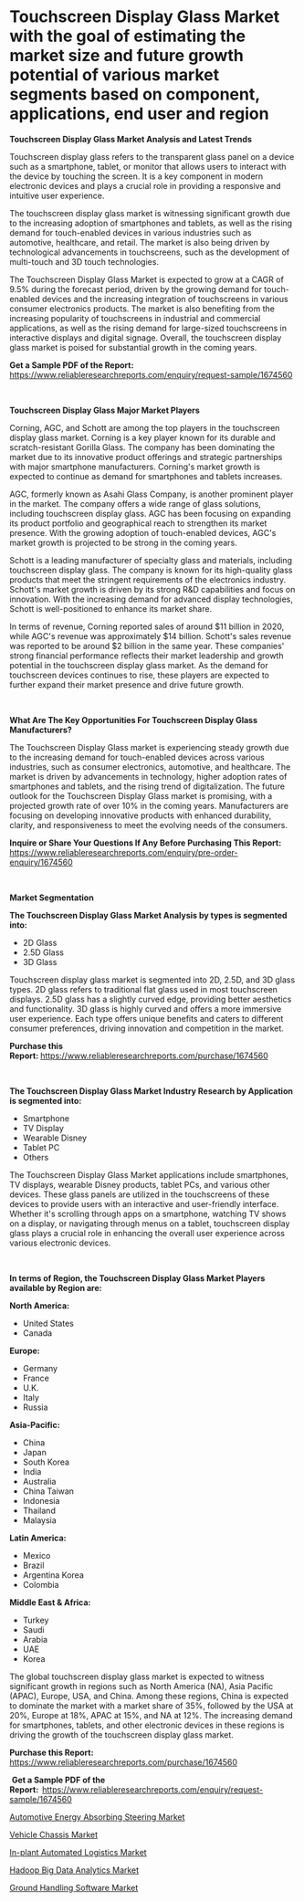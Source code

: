 <p><h1>Touchscreen Display Glass Market with the goal of estimating the market size and future growth potential of various market segments based on component, applications, end user and region</h1></p><p><strong>Touchscreen Display Glass Market Analysis and Latest Trends</strong></p>
<p><p>Touchscreen display glass refers to the transparent glass panel on a device such as a smartphone, tablet, or monitor that allows users to interact with the device by touching the screen. It is a key component in modern electronic devices and plays a crucial role in providing a responsive and intuitive user experience.</p><p>The touchscreen display glass market is witnessing significant growth due to the increasing adoption of smartphones and tablets, as well as the rising demand for touch-enabled devices in various industries such as automotive, healthcare, and retail. The market is also being driven by technological advancements in touchscreens, such as the development of multi-touch and 3D touch technologies.</p><p>The Touchscreen Display Glass Market is expected to grow at a CAGR of 9.5% during the forecast period, driven by the growing demand for touch-enabled devices and the increasing integration of touchscreens in various consumer electronics products. The market is also benefiting from the increasing popularity of touchscreens in industrial and commercial applications, as well as the rising demand for large-sized touchscreens in interactive displays and digital signage. Overall, the touchscreen display glass market is poised for substantial growth in the coming years.</p></p>
<p><strong>Get a Sample PDF of the Report:&nbsp;</strong> <a href="https://www.reliableresearchreports.com/enquiry/request-sample/1674560">https://www.reliableresearchreports.com/enquiry/request-sample/1674560</a></p>
<p>&nbsp;</p>
<p><strong>Touchscreen Display Glass Major Market Players</strong></p>
<p><p>Corning, AGC, and Schott are among the top players in the touchscreen display glass market. Corning is a key player known for its durable and scratch-resistant Gorilla Glass. The company has been dominating the market due to its innovative product offerings and strategic partnerships with major smartphone manufacturers. Corning's market growth is expected to continue as demand for smartphones and tablets increases.</p><p>AGC, formerly known as Asahi Glass Company, is another prominent player in the market. The company offers a wide range of glass solutions, including touchscreen display glass. AGC has been focusing on expanding its product portfolio and geographical reach to strengthen its market presence. With the growing adoption of touch-enabled devices, AGC's market growth is projected to be strong in the coming years.</p><p>Schott is a leading manufacturer of specialty glass and materials, including touchscreen display glass. The company is known for its high-quality glass products that meet the stringent requirements of the electronics industry. Schott's market growth is driven by its strong R&D capabilities and focus on innovation. With the increasing demand for advanced display technologies, Schott is well-positioned to enhance its market share.</p><p>In terms of revenue, Corning reported sales of around $11 billion in 2020, while AGC's revenue was approximately $14 billion. Schott's sales revenue was reported to be around $2 billion in the same year. These companies' strong financial performance reflects their market leadership and growth potential in the touchscreen display glass market. As the demand for touchscreen devices continues to rise, these players are expected to further expand their market presence and drive future growth.</p></p>
<p>&nbsp;</p>
<p><strong>What Are The Key Opportunities For Touchscreen Display Glass Manufacturers?</strong></p>
<p><p>The Touchscreen Display Glass market is experiencing steady growth due to the increasing demand for touch-enabled devices across various industries, such as consumer electronics, automotive, and healthcare. The market is driven by advancements in technology, higher adoption rates of smartphones and tablets, and the rising trend of digitalization. The future outlook for the Touchscreen Display Glass market is promising, with a projected growth rate of over 10% in the coming years. Manufacturers are focusing on developing innovative products with enhanced durability, clarity, and responsiveness to meet the evolving needs of the consumers.</p></p>
<p><strong>Inquire or Share Your Questions If Any Before Purchasing This Report:</strong> <a href="https://www.reliableresearchreports.com/enquiry/pre-order-enquiry/1674560">https://www.reliableresearchreports.com/enquiry/pre-order-enquiry/1674560</a></p>
<p>&nbsp;</p>
<p><strong>Market Segmentation</strong></p>
<p><strong>The Touchscreen Display Glass Market Analysis by types is segmented into:</strong></p>
<p><ul><li>2D Glass</li><li>2.5D Glass</li><li>3D Glass</li></ul></p>
<p><p>Touchscreen display glass market is segmented into 2D, 2.5D, and 3D glass types. 2D glass refers to traditional flat glass used in most touchscreen displays. 2.5D glass has a slightly curved edge, providing better aesthetics and functionality. 3D glass is highly curved and offers a more immersive user experience. Each type offers unique benefits and caters to different consumer preferences, driving innovation and competition in the market.</p></p>
<p><strong>Purchase this Report:&nbsp;</strong><a href="https://www.reliableresearchreports.com/purchase/1674560">https://www.reliableresearchreports.com/purchase/1674560</a></p>
<p>&nbsp;</p>
<p><strong>The Touchscreen Display Glass Market Industry Research by Application is segmented into:</strong></p>
<p><ul><li>Smartphone</li><li>TV Display</li><li>Wearable Disney</li><li>Tablet PC</li><li>Others</li></ul></p>
<p><p>The Touchscreen Display Glass Market applications include smartphones, TV displays, wearable Disney products, tablet PCs, and various other devices. These glass panels are utilized in the touchscreens of these devices to provide users with an interactive and user-friendly interface. Whether it's scrolling through apps on a smartphone, watching TV shows on a display, or navigating through menus on a tablet, touchscreen display glass plays a crucial role in enhancing the overall user experience across various electronic devices.</p></p>
<p>&nbsp;</p>
<p><strong>In terms of Region, the Touchscreen Display Glass Market Players available by Region are:</strong></p>
<p>
    <p> <strong> North America: </strong>
        <ul>
            <li>United States</li>
            <li>Canada</li>
        </ul>
        </p> 
    <p> <strong> Europe: </strong>
        <ul>
            <li>Germany</li>
            <li>France</li>
            <li>U.K.</li>
            <li>Italy</li>
            <li>Russia</li>
        </ul>
        </p> 
    <p> <strong> Asia-Pacific: </strong>
        <ul>
            <li>China</li>
            <li>Japan</li>
            <li>South Korea</li>
            <li>India</li>
            <li>Australia</li>
            <li>China Taiwan</li>
            <li>Indonesia</li>
            <li>Thailand</li>
            <li>Malaysia</li>
        </ul>
        </p> 
    <p> <strong> Latin America: </strong>
        <ul>
            <li>Mexico</li>
            <li>Brazil</li>
            <li>Argentina Korea</li>
            <li>Colombia</li>
        </ul>
        </p> 
    <p> <strong> Middle East & Africa: </strong>
        <ul>
            <li>Turkey</li>
            <li>Saudi</li>
            <li>Arabia</li>
            <li>UAE</li>
            <li>Korea</li>
        </ul>
    </p>
    </p>
<p><p>The global touchscreen display glass market is expected to witness significant growth in regions such as North America (NA), Asia Pacific (APAC), Europe, USA, and China. Among these regions, China is expected to dominate the market with a market share of 35%, followed by the USA at 20%, Europe at 18%, APAC at 15%, and NA at 12%. The increasing demand for smartphones, tablets, and other electronic devices in these regions is driving the growth of the touchscreen display glass market.</p></p>
<p><strong>Purchase this Report: </strong><a href="https://www.reliableresearchreports.com/purchase/1674560">https://www.reliableresearchreports.com/purchase/1674560</a></p>
<p>&nbsp;<strong>Get a Sample PDF of the Report:&nbsp;&nbsp;</strong><a href="https://www.reliableresearchreports.com/enquiry/request-sample/1674560">https://www.reliableresearchreports.com/enquiry/request-sample/1674560</a></p>
<p><strong></strong></p>
<p><p><a href="https://github.com/kathiaseamanalvaradovlprc2h/Market-Research-Report-List-1/blob/main/automotive-energy-absorbing-steering-market.md">Automotive Energy Absorbing Steering Market</a></p><p><a href="https://github.com/wusalecollins540tpqoz/Market-Research-Report-List-1/blob/main/vehicle-chassis-market.md">Vehicle Chassis Market</a></p><p><a href="https://medium.com/@amirwisozk/in-plant-automated-logistics-market-size-and-market-trends-complete-industry-overview-2024-to-2f292ddbacb2">In-plant Automated Logistics Market</a></p><p><a href="https://medium.com/@meganlee6679/hadoop-big-data-analytics-market-trends-and-market-analysis-forecasted-for-period-2024-2031-90fc3d403096">Hadoop Big Data Analytics Market</a></p><p><a href="https://medium.com/@meganlee6679/ground-handling-software-market-report-reveals-the-latest-trends-and-growth-opportunities-of-this-d65af3544377">Ground Handling Software Market</a></p></p>